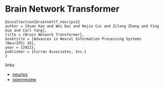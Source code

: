 # Brain Network Transformer

```
@incollection{brainnettf_neurips22
author = {Xuan Kan and Wei Dai and Hejie Cui and Zilong Zhang and Ying Guo and Carl Yang},
title = {Brain Network Transformer},
booktitle = {Advances in Neural Information Processing Systems (NeurIPS) 35},
year = {2022},
publisher = {Curran Associates, Inc.}
}
```

links
- [neurips](https://nips.cc/Conferences/2022/Schedule?showEvent=54219)
- [openreview](https://openreview.net/forum?id=1cJ1cbA6NLN)
